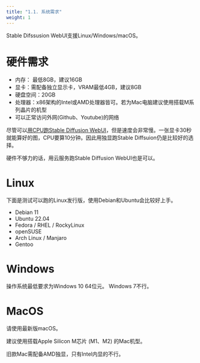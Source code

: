 ```yaml
---
title: "1.1. 系统需求"
weight: 1
---
```


Stable Difssusion WebUI支援Linux/Windows/macOS。

# 硬件需求

- 内存： 最低8GB，建议16GB
- 显卡：需配备独立显示卡，VRAM最低4GB，建议8GB
- 硬盘空间：20GB
- 处理器：x86架构的Intel或AMD处理器皆可。若为Mac电脑建议使用搭载M系列晶片的机型
- 可以正常访问外网(Github、Youtube)的网络

尽管可以[用CPU跑Stable Diffusion WebUI](https://ivonblog.com/posts/stable-diffusion-running-on-cpu/)，但是速度会非常慢。一张显卡30秒就能算好的图，CPU要算10分钟。因此用独显跑Stable Diffsuion仍是比较好的选择。

硬件不够力的话，用云服务跑Stable Diffusion WebUI也是可以。


# Linux

下面是测试可以跑的Linux发行版，使用Debian和Ubuntu会比较好上手。

- Debian 11
- Ubuntu 22.04
- Fedora / RHEL / RockyLinux
- openSUSE
- Arch Linux / Manjaro
- Gentoo


# Windows

操作系统最低要求为Windows 10 64位元。 Windows 7不行。


# MacOS

请使用最新版macOS。

建议使用搭载Apple Silicon M芯片 (M1、M2) 的Mac机型。

旧款Mac需配备AMD独显，只有Intel内显的不行。
